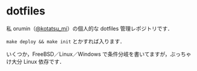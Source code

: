 # dotfiles

私 orumin（[@kotatsu_mi](https://twitter.com/kotatsu_mi)）の個人的な dotfiles 管理レポジトリです．

`make deploy && make init` とかすれば入ります．

いくつか，FreeBSD／Linux／Windows で条件分岐を書いてますが，ぶっちゃけ大分 Linux 依存です．
